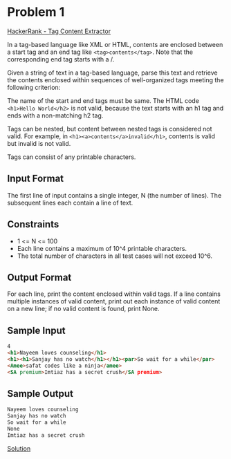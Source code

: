 # Problem 1

[HackerRank - Tag Content Extractor](https://www.hackerrank.com/challenges/tag-content-extractor/problem)

In a tag-based language like XML or HTML, contents are enclosed between a start tag and an end tag like ```<tag>contents</tag>```. Note that the corresponding end tag starts with a /.

Given a string of text in a tag-based language, parse this text and retrieve the contents enclosed within sequences of well-organized tags meeting the following criterion:

The name of the start and end tags must be same. The HTML code ```<h1>Hello World</h2>``` is not valid, because the text starts with an h1 tag and ends with a non-matching h2 tag.

Tags can be nested, but content between nested tags is considered not valid. For example, in ```<h1><a>contents</a>invalid</h1>```, contents is valid but invalid is not valid.

Tags can consist of any printable characters.

## Input Format

The first line of input contains a single integer, N (the number of lines). 
The  subsequent lines each contain a line of text.

## Constraints

* 1 <= N <= 100
* Each line contains a maximum of 10^4 printable characters.
* The total number of characters in all test cases will not exceed 10^6.

## Output Format

For each line, print the content enclosed within valid tags. 
If a line contains multiple instances of valid content, print out each instance of valid content on a new line; if no valid content is found, print None.

## Sample Input

```html
4
<h1>Nayeem loves counseling</h1>
<h1><h1>Sanjay has no watch</h1></h1><par>So wait for a while</par>
<Amee>safat codes like a ninja</amee>
<SA premium>Imtiaz has a secret crush</SA premium>
```

## Sample Output

```html 
Nayeem loves counseling
Sanjay has no watch
So wait for a while
None
Imtiaz has a secret crush
```
[Solution](Problem1.java)